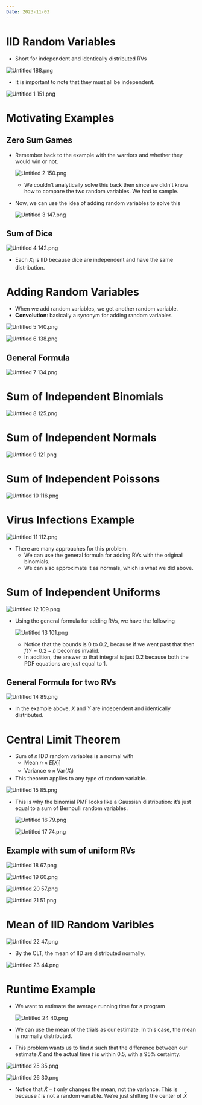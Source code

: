 ```yaml
---
Date: 2023-11-03
---
```

# IID Random Variables

- Short for independent and identically distributed RVs

![Untitled 188.png](../../attachments/Untitled%20188.png)

- It is important to note that they must all be independent.

![Untitled 1 151.png](../../attachments/Untitled%201%20151.png)

# Motivating Examples

## Zero Sum Games

- Remember back to the example with the warriors and whether they would win or not.
    
    ![Untitled 2 150.png](../../attachments/Untitled%202%20150.png)
    
    - We couldn’t analytically solve this back then since we didn’t know how to compare the two random variables. We had to sample.
- Now, we can use the idea of adding random variables to solve this
    
    ![Untitled 3 147.png](../../attachments/Untitled%203%20147.png)
    

## Sum of Dice

![Untitled 4 142.png](../../attachments/Untitled%204%20142.png)

- Each $X_i$﻿ is IID because dice are independent and have the same distribution.

# Adding Random Variables

- When we add random variables, we get another random variable.
- **Convolution**: basically a synonym for adding random variables

![Untitled 5 140.png](../../attachments/Untitled%205%20140.png)

![Untitled 6 138.png](../../attachments/Untitled%206%20138.png)

## General Formula

![Untitled 7 134.png](../../attachments/Untitled%207%20134.png)

# Sum of Independent Binomials

![Untitled 8 125.png](../../attachments/Untitled%208%20125.png)

# Sum of Independent Normals

![Untitled 9 121.png](../../attachments/Untitled%209%20121.png)

# Sum of Independent Poissons

![Untitled 10 116.png](../../attachments/Untitled%2010%20116.png)

# Virus Infections Example

![Untitled 11 112.png](../../attachments/Untitled%2011%20112.png)

- There are many approaches for this problem.
    - We can use the general formula for adding RVs with the original binomials.
    - We can also approximate it as normals, which is what we did above.

# Sum of Independent Uniforms

![Untitled 12 109.png](../../attachments/Untitled%2012%20109.png)

- Using the general formula for adding RVs, we have the following
    
    ![Untitled 13 101.png](../../attachments/Untitled%2013%20101.png)
    
    - Notice that the bounds is 0 to 0.2, because if we went past that then $f(Y=0.2-i)$﻿ becomes invalid.
    - In addition, the answer to that integral is just $0.2$﻿ because both the PDF equations are just equal to 1.

## General Formula for two RVs

![Untitled 14 89.png](../../attachments/Untitled%2014%2089.png)

- In the example above, $X$﻿ and $Y$﻿ are independent and identically distributed.

# Central Limit Theorem

- Sum of $n$﻿ IDD random variables is a normal with
    - Mean $n \times E[X_i]$﻿
    - Variance $n\times\text{Var}(X_i)$﻿
- This theorem applies to any type of random variable.

![Untitled 15 85.png](../../attachments/Untitled%2015%2085.png)

- This is why the binomial PMF looks like a Gaussian distribution: it’s just equal to a sum of Bernoulli random variables.
    
    ![Untitled 16 79.png](../../attachments/Untitled%2016%2079.png)
    
    ![Untitled 17 74.png](../../attachments/Untitled%2017%2074.png)
    

## Example with sum of uniform RVs

![Untitled 18 67.png](../../attachments/Untitled%2018%2067.png)

![Untitled 19 60.png](../../attachments/Untitled%2019%2060.png)

![Untitled 20 57.png](../../attachments/Untitled%2020%2057.png)

![Untitled 21 51.png](../../attachments/Untitled%2021%2051.png)

# Mean of IID Random Varibles

![Untitled 22 47.png](../../attachments/Untitled%2022%2047.png)

- By the CLT, the mean of IID are distributed normally.

![Untitled 23 44.png](../../attachments/Untitled%2023%2044.png)

# Runtime Example

- We want to estimate the average running time for a program
    
    ![Untitled 24 40.png](../../attachments/Untitled%2024%2040.png)
    
- We can use the mean of the trials as our estimate. In this case, the mean is normally distributed.
- This problem wants us to find $n$﻿ such that the difference between our estimate $\bar{X}$﻿ and the actual time $t$﻿ is within $0.5$﻿, with a 95% certainty.

![Untitled 25 35.png](../../attachments/Untitled%2025%2035.png)

![Untitled 26 30.png](../../attachments/Untitled%2026%2030.png)

- Notice that $\bar{X} - t$﻿ only changes the mean, not the variance. This is because $t$﻿ is not a random variable. We’re just shifting the center of $\bar{X}$
